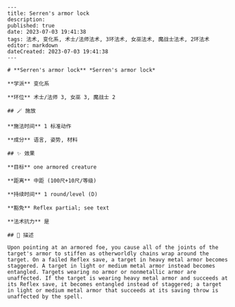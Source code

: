 
    ---
    title: Serren's armor lock
    description: 
    published: true
    date: 2023-07-03 19:41:38
    tags: 法术, 变化系, 术士/法师法术, 3环法术, 女巫法术, 魔战士法术, 2环法术
    editor: markdown
    dateCreated: 2023-07-03 19:41:38
    ---

    # **Serren's armor lock** *Serren's armor lock*

    **学派** 变化系 

    **环位** 术士/法师 3, 女巫 3, 魔战士 2

    ## 🪄 施放

    **施法时间** 1 标准动作

    **成分** 语言, 姿势, 材料

    ## ✨ 效果 

    **目标** one armored creature 

    **距离** 中距 (100尺+10尺/等级)  

    **持续时间** 1 round/level (D) 

    **豁免** Reflex partial; see text

    **法术抗力** 是

    ## 📖 描述

    Upon pointing at an armored foe, you cause all of the joints of the target's armor to stiffen as otherworldly chains wrap around the target. On a failed Reflex save, a target in heavy metal armor becomes staggered. A target in light or medium metal armor instead becomes entangled. Targets wearing no armor or nonmetallic armor are unaffected. If the target is wearing heavy metal armor and succeeds at its Reflex save, it becomes entangled instead of staggered; a target in light or medium metal armor that succeeds at its saving throw is unaffected by the spell.
    